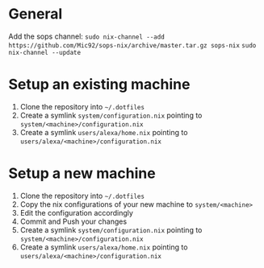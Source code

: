 # General
Add the sops channel:
```sudo nix-channel --add https://github.com/Mic92/sops-nix/archive/master.tar.gz sops-nix```
```sudo nix-channel --update```

# Setup an existing machine
1. Clone the repository into ```~/.dotfiles```
2. Create a symlink ```system/configuration.nix``` pointing to ```system/<machine>/configuration.nix```
3. Create a symlink ```users/alexa/home.nix``` pointing to  ```users/alexa/<machine>/configuration.nix```

# Setup a new machine
1. Clone the repository into ```~/.dotfiles```
2. Copy the nix configurations of your new machine to ```system/<machine>```
3. Edit the configuration accordingly
4. Commit and Push your changes
5. Create a symlink ```system/configuration.nix``` pointing to ```system/<machine>/configuration.nix```
6. Create a symlink ```users/alexa/home.nix``` pointing to  ```users/alexa/<machine>/configuration.nix```
